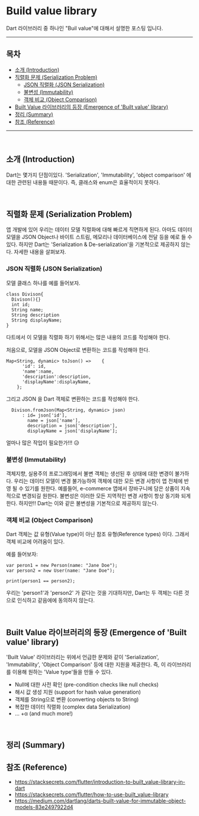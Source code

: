# Build value library

Dart 라이브러리 중 하나인 "Buil value"에 대해서 설명한 포스팅 입니다.

---

## 목차 

* [소개 (Introduction)](#소개-(Introduction))
* [직렬화 문제 (Serialization Problem)](#직렬화-문제-(Serialization-Problem))
    * [JSON 직렬화 (JSON Serialization)](#JSON-직렬화-(JSON-Serialization))
    * [불변성 (Immutability)](#불변성-(Immutability))
    * [객체 비교 (Object Comparison)](#객체-비교-(Object-Comparison))
* [Built Value 라이브러리의 등장 (Emergence of 'Built value' library)](#Built-Value-라이브러리의-등장-(Emergence-of-Built-value-library))
* [정리 (Summary)](#정리-(Summary))
* [참조 (Reference)](#참조-(Reference))

---

</br>

## 소개 (Introduction)

Dart는 몇가지 단점이있다. 'Serialization', 'Immutability', 'object comparison' 에 대한 관련된 내용들 때문이다. 즉, 클래스와 enum은 효율적이지 못하다.

</br>

## 직렬화 문제 (Serialization Problem)

앱 개발에 있어 우리는 데이터 모델 직렬화에 대해 빠르게 직면하게 된다. 아마도 데이터 모델을 JSON Object나 바이트 스트림, 메모리나 데이터베이스에 전달 등을 예로 들 수 있다. 하지만 Dart는 'Serialization & De-serialization'을 기본적으로 제공하지 않는다. 자세한 내용을 살펴보자.

### JSON 직렬화 (JSON Serialization)

모델 클래스 하나를 예를 들어보자.

```
class Divison{
  Divison(){}
  int id;
  String name;
  String description
  String displayName;
}
```

다트에서 이 모델을 직렬화 하기 위해서는 많은 내용의 코드를 작성해야 한다.

처음으로, 모델을 JSON Object로 변환하는 코드를 작성해야 한다.

```
Map<String, dynamic> toJson() =>    {
      'id': id,
      'name':name,
      'description':description,
      'displayName':displayName,
    };
```

그리고 JSON 을 Dart 객체로 변환하는 코드를 작성해야 한다.

```
  Divison.fromJson(Map<String, dynamic> json) 
      : id= json['id'],
        name = json['name'],
        description = json['description'],
        displayName = json['displayName'];
```

얼마나 많은 작업이 필요한가!!! 😥

### 불변성 (Immutability)

객체지향, 실용주의 프로그래밍에서 불변 객체는 생선된 후 상태에 대한 변경이 불가하다. 우리는  데이터 모델이 변경 불가능하여 객체에 대한 모든 변경 사항이 앱 전체에 반영 될 수 있기를 원한다. 예를들어, e-commerce 앱에서 장바구니에 담은 상품이 지속적으로 변경되길 원한다. 불변성은 이러한 모든 지역적인 변경 사항이 항상 동기화 되게 한다. 하지만!! Dart는 이와 같은 불변성을 기본적으로 제공하지 않는다.

### 객체 비교 (Object Comparison)

Dart 객체는 값 유형(Value type)이 아닌 참조 유형(Reference types) 이다. 그래서 객체 비교에 어려움이 있다.

예를 들어보자:

```
var peron1 = new Person(name: "Jane Doe");
var person2 = new User(name: "Jane Doe");

print(person1 == person2);
```

우리는 'person1'과 'person2' 가 같다는 것을 기대하지만, Dart는 두 객체는 다른 것으로 인식하고 같음에에 동의하지 않는다.

</br>

## Built Value 라이브러리의 등장 (Emergence of 'Built value' library)

'Built Value' 라이브러리는 위에서 언급한 문제와 같이 'Serialization', 'Immutability', 'Object Comparison' 등에 대한 지원을 제공한다. 즉, 이 라이브러리를 이용해 원하는 'Value type'들을 만들 수 있다.

* Null에 대한 사전 확인 (pre-condition checks like null checks)
* 해시 값 생성 지원 (support for hash value generation)
* 객체를 String으로 변환 (converting objects to String)
* 복잡한 데이터 직렬화 (complex data Serialization)
* ... +α (and much more!)

</br>

## 정리 (Summary)

## 참조 (Reference)

* https://stacksecrets.com/flutter/introduction-to-built_value-library-in-dart
* https://stacksecrets.com/flutter/how-to-use-built_value-library
* https://medium.com/dartlang/darts-built-value-for-immutable-object-models-83e2497922d4